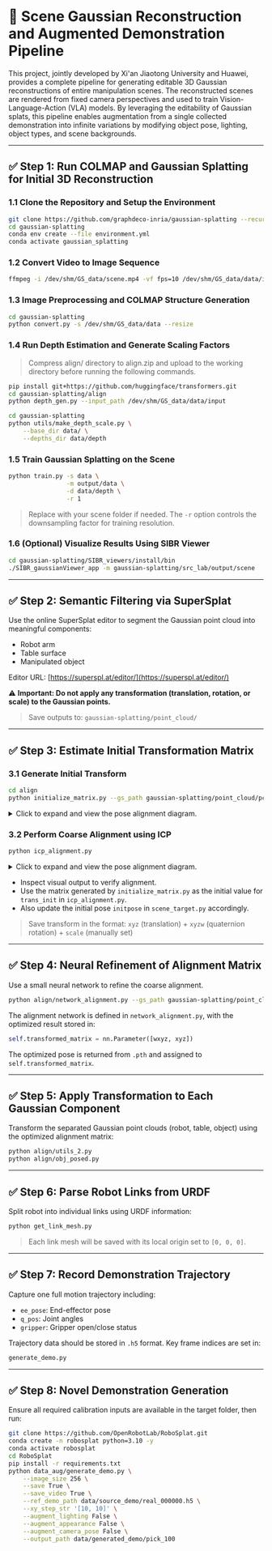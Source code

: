 # 🧠 Scene Gaussian Reconstruction and Augmented Demonstration Pipeline

This project, jointly developed by Xi'an Jiaotong University and Huawei, provides a complete pipeline for generating editable 3D Gaussian reconstructions of entire manipulation scenes. The reconstructed scenes are rendered from fixed camera perspectives and used to train Vision-Language-Action (VLA) models. By leveraging the editability of Gaussian splats, this pipeline enables augmentation from a single collected demonstration into infinite variations by modifying object pose, lighting, object types, and scene backgrounds.

---

## ✅ Step 1: Run COLMAP and Gaussian Splatting for Initial 3D Reconstruction

### 1.1 Clone the Repository and Setup the Environment

```bash
git clone https://github.com/graphdeco-inria/gaussian-splatting --recursive
cd gaussian-splatting
conda env create --file environment.yml
conda activate gaussian_splatting
```

### 1.2 Convert Video to Image Sequence

```bash
ffmpeg -i /dev/shm/GS_data/scene.mp4 -vf fps=10 /dev/shm/GS_data/data/input/image%d.png
```


### 1.3 Image Preprocessing and COLMAP Structure Generation

```bash
cd gaussian-splatting
python convert.py -s /dev/shm/GS_data/data --resize
```

### 1.4 Run Depth Estimation and Generate Scaling Factors

> Compress align/ directory to align.zip and upload to the working directory before running the following commands.

```bash
pip install git+https://github.com/huggingface/transformers.git
cd gaussian-splatting/align
python depth_gen.py --input_path /dev/shm/GS_data/data/input

cd gaussian-splatting
python utils/make_depth_scale.py \
    --base_dir data/ \
    --depths_dir data/depth
```

### 1.5 Train Gaussian Splatting on the Scene

```bash
python train.py -s data \
                -m output/data \
                -d data/depth \
                -r 1
```

> Replace with your scene folder if needed. The `-r` option controls the downsampling factor for training resolution.

### 1.6 (Optional) Visualize Results Using SIBR Viewer

```bash
cd gaussian-splatting/SIBR_viewers/install/bin
./SIBR_gaussianViewer_app -m gaussian-splatting/src_lab/output/scene
```

---

## ✅ Step 2: Semantic Filtering via SuperSplat

Use the online SuperSplat editor to segment the Gaussian point cloud into meaningful components:

* Robot arm
* Table surface
* Manipulated object

Editor URL: [https://superspl.at/editor/](https://superspl.at/editor/)

⚠️ **Important: Do not apply any transformation (translation, rotation, or scale) to the Gaussian points.**

> Save outputs to: `gaussian-splatting/point_cloud/`

---

## ✅ Step 3: Estimate Initial Transformation Matrix

### 3.1 Generate Initial Transform

```bash
cd align
python initialize_matrix.py --gs_path gaussian-splatting/point_cloud/pcd_fps5_high_re/fr3.ply
```

<details>
<summary>Click to expand and view the pose alignment diagram.</summary>

![pose alignment](figs/initial.png)

</details>



### 3.2 Perform Coarse Alignment using ICP

```bash
python icp_alignment.py
```

<details>
<summary>Click to expand and view the pose alignment diagram.</summary>

![Alt text](figs/icp.png)

</details>


* Inspect visual output to verify alignment.
* Use the matrix generated by `initialize_matrix.py` as the initial value for `trans_init` in `icp_alignment.py`.
* Also update the initial pose `initpose` in `scene_target.py` accordingly.

> Save transform in the format: `xyz` (translation) + `xyzw` (quaternion rotation) + `scale` (manually set)

---

## ✅ Step 4: Neural Refinement of Alignment Matrix

Use a small neural network to refine the coarse alignment.

```bash
python align/network_alignment.py --gs_path gaussian-splatting/point_cloud/pcd_fps5_high_re/fr3.ply
```

The alignment network is defined in `network_alignment.py`, with the optimized result stored in:

```python
self.transformed_matrix = nn.Parameter([wxyz, xyz])
```

The optimized pose is returned from `.pth` and assigned to `self.transformed_matrix`.

---

## ✅ Step 5: Apply Transformation to Each Gaussian Component

Transform the separated Gaussian point clouds (robot, table, object) using the optimized alignment matrix:

```bash
python align/utils_2.py
python align/obj_posed.py
```

---

## ✅ Step 6: Parse Robot Links from URDF

Split robot into individual links using URDF information:

```bash
python get_link_mesh.py
```

> Each link mesh will be saved with its local origin set to `[0, 0, 0]`.

---

## ✅ Step 7: Record Demonstration Trajectory

Capture one full motion trajectory including:

* `ee_pose`: End-effector pose
* `q_pos`: Joint angles
* `gripper`: Gripper open/close status

Trajectory data should be stored in `.h5` format. Key frame indices are set in:

```python
generate_demo.py
```

---

## ✅ Step 8: Novel Demonstration Generation

Ensure all required calibration inputs are available in the target folder, then run:

```bash
git clone https://github.com/OpenRobotLab/RoboSplat.git
conda create -n robosplat python=3.10 -y
conda activate robosplat
cd RoboSplat
pip install -r requirements.txt
python data_aug/generate_demo.py \
    --image_size 256 \
    --save True \
    --save_video True \
    --ref_demo_path data/source_demo/real_000000.h5 \
    --xy_step_str '[10, 10]' \
    --augment_lighting False \
    --augment_appearance False \
    --augment_camera_pose False \
    --output_path data/generated_demo/pick_100
```

